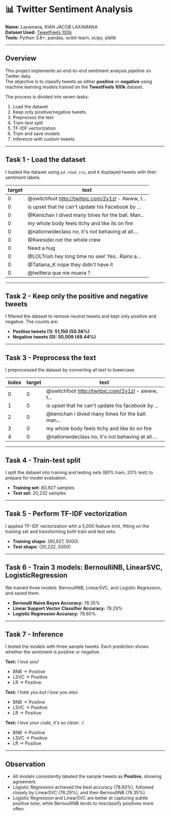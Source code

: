 # 📊 Twitter Sentiment Analysis

**Name:** Laxamana, KIAN JACOB LAXAMANA  
**Dataset Used:** [TweetFeels 100k](https://huggingface.co/datasets/mnemoraorg/tweetfeels-100k)  
**Tools:** Python 3.8+, pandas, scikit-learn, scipy, joblib  

---

## Overview

This project implements an end-to-end sentiment analysis pipeline on Twitter data.  
The objective is to classify tweets as either **positive** or **negative** using machine learning models trained on the **TweetFeels 100k** dataset.  

The process is divided into seven tasks:  
1. Load the dataset  
2. Keep only positive/negative tweets  
3. Preprocess the text  
4. Train-test split  
5. TF-IDF vectorization  
6. Train and save models  
7. Inference with custom tweets  

---

## Task 1 - Load the dataset

I loaded the dataset using `pd.read_csv`, and it displayed tweets with their sentiment labels.

| target | text |
|--------|------|
|0 | @switchfoot http://twitpic.com/2y1zl - Awww, t...|
|0 | is upset that he can't update his Facebook by ...|
|0 | @Kenichan I dived many times for the ball. Man...|
|0 |  my whole body feels itchy and like its on fire |
|0 | @nationwideclass no, it's not behaving at all....|
|0 |                      @Kwesidei not the whole crew |
|0 |                                        Need a hug|
|0 | @LOLTrish hey  long time no see! Yes.. Rains a...|
|0 |              @Tatiana_K nope they didn't have it |
|0 |                         @twittera que me muera ? |

---

## Task 2 - Keep only the positive and negative tweets

I filtered the dataset to remove neutral tweets and kept only positive and negative. The counts are:

- **Positive tweets (1): 51,150 (50.56%)**  
- **Negative tweets (0): 50,009 (49.44%)**

---

## Task 3 - Preprocess the text

I preprocessed the dataset by converting all text to lowercase.

|index | target | text|
|------|--------|-------------------------------------------------|
|0     |  0     |@switchfoot http://twitpic.com/2y1zl - awww, t...|
|1     |  0     |is upset that he can't update his facebook by ...|
|2     |  0     |@kenichan i dived many times for the ball. man...|
|3     |  0     |   my whole body feels itchy and like its on fire|
|4     |  0     |@nationwideclass no, it's not behaving at all....|

---

## Task 4 - Train-test split 

I split the dataset into training and testing sets (80% train, 20% test) to prepare for model evaluation.

- **Training set:** 80,927 samples  
- **Test set:** 20,232 samples  

---

## Task 5 - Perform TF-IDF vectorization

I applied TF-IDF vectorization with a 5,000 feature limit, fitting on the training set and transforming both train and test sets.

- **Training shape:** (80,927, 5000)  
- **Test shape:** (20,232, 5000)  

---

## Task 6 - Train 3 models: BernoulliNB, LinearSVC, LogisticRegression

We trained three models: BernoulliNB, LinearSVC, and Logistic Regression, and saved them.

- **Bernoulli Naive Bayes Accuracy:** 76.35%  
- **Linear Support Vector Classifier Accuracy:** 78.29%  
- **Logistic Regression Accuracy:** 78.60%  

---

## Task 7 - Inference

I tested the models with three sample tweets. Each prediction shows whether the sentiment is positive or negative.

**Text:** *I love you!*  
- BNB → Positive  
- LSVC → Positive  
- LR → Positive  

**Text:** *I hate you but I love you also.*  
- BNB → Positive  
- LSVC → Positive  
- LR → Positive  

**Text:** *I love your code, it's so clean. :)*  
- BNB → Positive  
- LSVC → Positive  
- LR → Positive  

---

## Observation  

- All models consistently labeled the sample tweets as **Positive**, showing agreement.  
- Logistic Regression achieved the best accuracy (78.60%), followed closely by LinearSVC (78.29%), and then BernoulliNB (76.35%).  
- Logistic Regression and LinearSVC are better at capturing subtle positive tone, while BernoulliNB tends to misclassify positives more often.  
